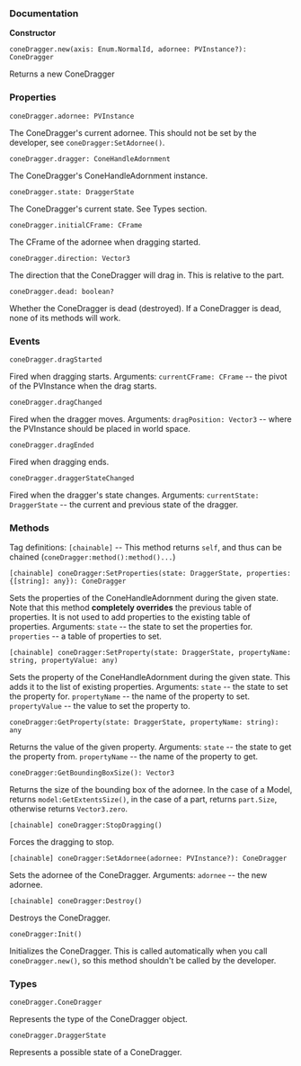 ### Documentation
**Constructor**
```
coneDragger.new(axis: Enum.NormalId, adornee: PVInstance?): ConeDragger
```
Returns a new ConeDragger

### Properties

```
coneDragger.adornee: PVInstance
```
The ConeDragger's current adornee. This should not be set by the developer, see `coneDragger:SetAdornee()`.

```
coneDragger.dragger: ConeHandleAdornment
```
The ConeDragger's ConeHandleAdornment instance.
```
coneDragger.state: DraggerState
```
The ConeDragger's current state. See Types section.

```
coneDragger.initialCFrame: CFrame
```
The CFrame of the adornee when dragging started.

```
coneDragger.direction: Vector3
```
The direction that the ConeDragger will drag in. This is relative to the part.

```
coneDragger.dead: boolean?
```
Whether the ConeDragger is dead (destroyed). If a ConeDragger is dead, none of its methods will work.





### Events

```
coneDragger.dragStarted
```
Fired when dragging starts.
Arguments: `currentCFrame: CFrame` -- the pivot of the PVInstance when the drag starts.

```
coneDragger.dragChanged
```
Fired when the dragger moves.
Arguments: `dragPosition: Vector3` -- where the PVInstance should be placed in world space.

```
coneDragger.dragEnded
```
Fired when dragging ends.

```
coneDragger.draggerStateChanged
```
Fired when the dragger's state changes.
Arguments: `currentState: DraggerState` -- the current and previous state of the dragger.





### Methods

Tag definitions:
`[chainable]` -- This method returns `self`, and thus can be chained (`coneDragger:method():method()...`)

```
[chainable] coneDragger:SetProperties(state: DraggerState, properties: {[string]: any}): ConeDragger
```
Sets the properties of the ConeHandleAdornment during the given state. Note that this method **completely overrides** the previous table of properties. It is not used to add properties to the existing table of properties.
Arguments:
`state` -- the state to set the properties for.
`properties` -- a table of properties to set.

```
[chainable] coneDragger:SetProperty(state: DraggerState, propertyName: string, propertyValue: any)
```
Sets the property of the ConeHandleAdornment during the given state. This adds it to the list of existing properties.
Arguments:
`state` -- the state to set the property for.
`propertyName` -- the name of the property to set.
`propertyValue` -- the value to set the property to.

```
coneDragger:GetProperty(state: DraggerState, propertyName: string): any
```
Returns the value of the given property.
Arguments:
`state` -- the state to get the property from.
`propertyName` -- the name of the property to get.

```
coneDragger:GetBoundingBoxSize(): Vector3
```
Returns the size of the bounding box of the adornee. In the case of a Model, returns `model:GetExtentsSize()`, in the case of a part, returns `part.Size`, otherwise returns `Vector3.zero`.

```
[chainable] coneDragger:StopDragging()
```
Forces the dragging to stop.

```
[chainable] coneDragger:SetAdornee(adornee: PVInstance?): ConeDragger
```
Sets the adornee of the ConeDragger.
Arguments:
`adornee` -- the new adornee.

```
[chainable] coneDragger:Destroy()
```
Destroys the ConeDragger.

```
coneDragger:Init()
```
Initializes the ConeDragger. This is called automatically when you call `coneDragger.new()`, so this method shouldn't be called by the developer.




### Types

```
coneDragger.ConeDragger
```
Represents the type of the ConeDragger object.

```
coneDragger.DraggerState
```
Represents a possible state of a ConeDragger.
